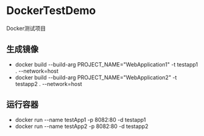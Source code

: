 # DockerTestDemo
Docker测试项目

## 生成镜像
* docker build --build-arg PROJECT_NAME="WebApplication1" -t testapp1 . --network=host
* docker build --build-arg PROJECT_NAME="WebApplication2" -t testapp2 . --network=host

## 运行容器
* docker run --name testApp1 -p 8082:80 -d testapp1
* docker run --name testApp2 -p 8082:80 -d testapp2
